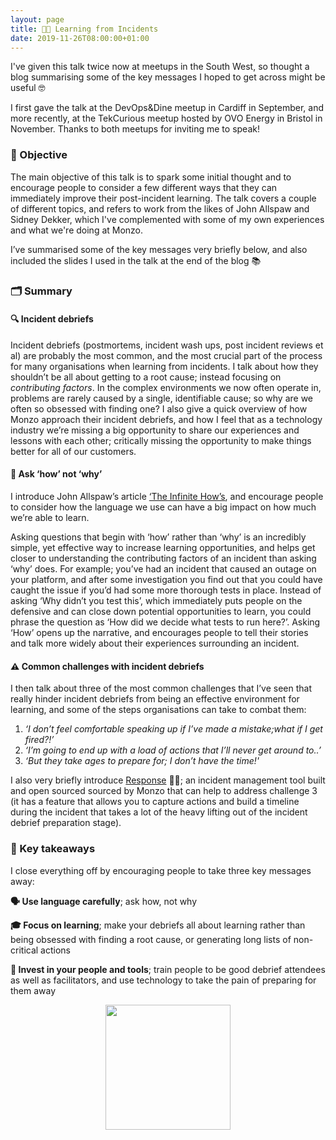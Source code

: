 ```yaml
---
layout: page
title: 👨‍🏫 Learning from Incidents
date: 2019-11-26T08:00:00+01:00
---
```


I've given this talk twice now at meetups in the South West, so thought a blog summarising some of the key messages I hoped to get across might be useful 🤓

I first gave the talk at the DevOps&Dine meetup in Cardiff in September, and more recently, at the TekCurious meetup hosted by OVO Energy in Bristol in November. Thanks to both meetups for inviting me to speak!

### **🎯 Objective**

The main objective of this talk is to spark some initial thought and to encourage people to consider a few different ways that they can immediately improve their post-incident learning. The talk covers a couple of different topics, and refers to work from the likes of John Allspaw and Sidney Dekker, which I've complemented with some of my own experiences and what we're doing at Monzo.

I’ve summarised some of the key messages very briefly below, and also included the slides I used in the talk at the end of the blog 📚

### **🗂 Summary**

#### **🔍 Incident debriefs**

Incident debriefs (postmortems, incident wash ups, post incident reviews et al) are probably the most common, and the most crucial part of the process for many organisations when learning from incidents. I talk about how they shouldn’t be all about getting to a root cause; instead focusing on _contributing factors_. In the complex environments we now often operate in, problems are rarely caused by a single, identifiable cause; so why are we often so obsessed with finding one? I also give a quick overview of how Monzo approach their incident debriefs, and how I feel that as a technology industry we’re missing a big opportunity to share our experiences and lessons with each other; critically missing the opportunity to make things better for all of our customers.

#### **🤔 Ask ‘how’ not ‘why’**

I introduce John Allspaw’s article [‘The Infinite How’s](https://www.kitchensoap.com/2014/11/14/the-infinite-hows-or-the-dangers-of-the-five-whys/), and encourage people to consider how the language we use can have a big impact on how much we’re able to learn.

Asking questions that begin with ‘how’ rather than ‘why’ is an incredibly simple, yet effective way to increase learning opportunities, and helps get closer to understanding the contributing factors of an incident than asking ‘why’ does. For example; you’ve had an incident that caused an outage on your platform, and after some investigation you find out that you could have caught the issue if you’d had some more thorough tests in place. Instead of asking ‘Why didn’t you test this’, which immediately puts people on the defensive and can close down potential opportunities to learn, you could phrase the question as ‘How did we decide what tests to run here?’. Asking ‘How’ opens up the narrative, and encourages people to tell their stories and talk more widely about their experiences surrounding an incident.

#### **⚠️ Common challenges with incident debriefs**

I then talk about three of the most common challenges that I’ve seen that really hinder incident debriefs from being an effective environment for learning, and some of the steps organisations can take to combat them:

1. _‘I don’t feel comfortable speaking up if I’ve made a mistake;what if I get fired?!’_
2. _‘I’m going to end up with a load of actions that I’ll never get around to..’_
3. _‘But they take ages to prepare for; I don’t have the time!'_

I also very briefly introduce [Response](https://github.com/monzo/response) 👩‍🚒; an incident management tool built and open sourced sourced by Monzo that can help to address challenge 3 (it has a feature that allows you to capture actions and build a timeline during the incident that takes a lot of the heavy lifting out of the incident debrief preparation stage).

### **🥡 Key takeaways**

I close everything off by encouraging people to take three key messages away:

**🗣 Use language carefully**; ask how, not why

**🎓 Focus on learning**; make your debriefs all about learning rather than being obsessed with finding a root cause, or generating long lists of non-critical actions

**🧰 Invest in your people and tools**; train people to be good debrief attendees as well as facilitators, and use technology to take the pain of preparing for them away

<p align="center"> 
  <img width="200" height="200" src="https://github.com/lukebriscoe/lukebriscoe.github.io/assets/img/Learning-from-Incidents-External-version-1.pdf">
</p>
